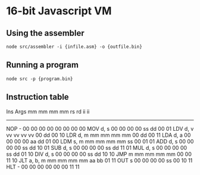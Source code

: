 # 16-bit Javascript VM

## Using the assembler

`node src/assembler -i {infile.asm} -o {outfile.bin}`

## Running a program

`node src -p {program.bin}`

## Instruction table

Ins    Args      mm mm mm mm rs rd ii ii
---  ----------  -----------------------
NOP    -         00 00 00 00 00 00 00 00
MOV    d, s      00 00 00 00 ss dd 00 01
LDV    d, v      vv vv vv vv 00 dd 00 10
LDR    d, m      mm mm mm mm 00 dd 00 11
LDA    d, a      00 00 00 00 aa dd 01 00
LDM    s, m      mm mm mm mm ss 00 01 01
ADD    d, s      00 00 00 00 ss dd 10 01
SUB    d, s      00 00 00 00 ss dd 11 01
MUL    d, s      00 00 00 00 ss dd 01 10
DIV    d, s      00 00 00 00 ss dd 10 10
JMP    m         mm mm mm mm 00 00 11 10
JLT    a, b, m   mm mm mm mm aa bb 01 11
OUT    s         00 00 00 00 ss 00 10 11
HLT    -         00 00 00 00 00 00 11 11